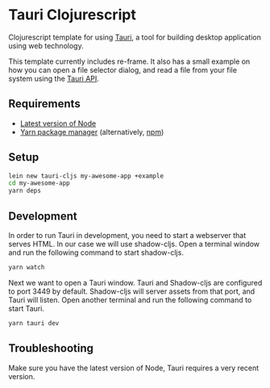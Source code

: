 # Tauri Clojurescript

Clojurescript template for using [Tauri](https://github.com/tauri-apps/tauri), a
tool for building desktop application using web technology.

This template currently includes re-frame. It also has a small example on how
you can open a file selector dialog, and read a file from your file system using
the [Tauri API](https://github.com/tauri-apps/tauri/wiki/11.-API).

## Requirements

* [Latest version of Node](https://nodejs.org/)
* [Yarn package manager](https://yarnpkg.com/) (alternatively, [npm](https://www.npmjs.com/))

## Setup

```sh
lein new tauri-cljs my-awesome-app +example
cd my-awesome-app
yarn deps
```

## Development

In order to run Tauri in development, you need to start a webserver that serves
HTML. In our case we will use shadow-cljs. Open a terminal window and run the
following command to start shadow-cljs.

```sh
yarn watch
```

Next we want to open a Tauri window. Tauri and Shadow-cljs are configured to
port 3449 by default. Shadow-cljs will server assets from that port, and Tauri
will listen. Open another terminal and run the following command to start Tauri.

```sh
yarn tauri dev
```


## Troubleshooting

Make sure you have the latest version of Node, Tauri requires a very recent
version.
